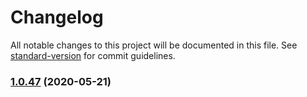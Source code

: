 # Changelog

All notable changes to this project will be documented in this file. See [standard-version](https://github.com/conventional-changelog/standard-version) for commit guidelines.

### [1.0.47](https://github.com/youkaisteve/bim-operator/compare/v1.0.46...v1.0.47) (2020-05-21)
